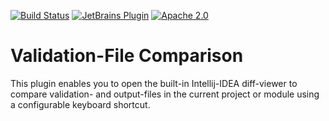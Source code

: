 [![Build Status](https://travis-ci.org/cronn-de/validation-files-comparison-intellij-plugin.png?branch=master)](https://travis-ci.org/cronn-de/validation-files-comparison-intellij-plugin)
[![JetBrains Plugin](https://img.shields.io/jetbrains/plugin/v/12931-validation-file-comparison.svg)](https://plugins.jetbrains.com/plugin/12931-validation-file-comparison/)
[![Apache 2.0](https://img.shields.io/github/license/cronn-de/validation-files-comparison-intellij-plugin.svg)](http://www.apache.org/licenses/LICENSE-2.0)

# Validation-File Comparison #

This plugin enables you to open the built-in Intellij-IDEA diff-viewer to
compare validation- and output-files in the current project or module using a
configurable keyboard shortcut.
